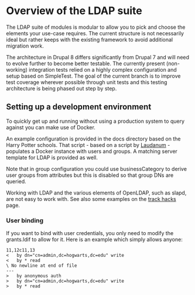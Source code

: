 # Overview of the LDAP suite

The LDAP suite of modules is modular to allow you to pick and choose the 
elements your use-case requires. The current structure is not necessarily ideal
but rather keeps with the existing framework to avoid additional migration work.

The architecture in Drupal 8 differs significantly from Drupal 7 and will need 
to evolve further to become better testable. The currently present (non-working)
integration tests relied on a highly complex configuration and setup based on
SimpleTest. The goal of the current branch is to improve test coverage wherever
possible through unit tests and this testing architecture is being phased out
step by step.

## Setting up a development environment

To quickly get up and running without using a production system to query against
you can make use of Docker. 

An example configuration is provided in the docs directory based on the Harry 
Potter schools. That script - based on a script by
[Laudanum](https://github.com/Laudanum) - populates a Docker instance with users
and groups. A matching server template for LDAP is provided as well.

Note that in group configuration you could use businessCategory to derive user 
groups from attributes but this is disabled so that group DNs are queried.

Working with LDAP and the various elements of OpenLDAP, such as slapd, are
not easy to work with. See also some examples on the
[track hacks](http://trac-hacks.org/wiki/LdapPluginTests) page.

### User binding

If you want to bind with user credentials, you only need to modify the 
grants.ldif to allow for it. Here is an example which simply allows anyone:

```
11,12c11,13
<   by dn="cn=admin,dc=hogwarts,dc=edu" write
<   by * read
\ No newline at end of file
---
>   by anonymous auth
>   by dn="cn=admin,dc=hogwarts,dc=edu" write
>   by * read
```
